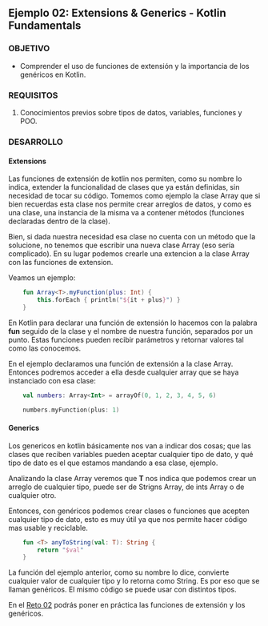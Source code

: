 ## Ejemplo 02: Extensions & Generics - Kotlin Fundamentals

### OBJETIVO

- Comprender el uso de funciones de extensión y la importancia de los genéricos en Kotlin.

### REQUISITOS

1. Conocimientos previos sobre tipos de datos, variables, funciones y POO.

### DESARROLLO

#### Extensions

Las funciones de extensión de kotlin nos permiten, como su nombre lo indica, extender la funcionalidad de clases que ya están definidas, sin necesidad de tocar su código. Tomemos como ejemplo la clase Array<T> que si bien recuerdas esta clase nos permite crear arreglos de datos, y como es una clase, una instancia de la misma va a contener métodos (funciones declaradas dentro de la clase).

Bien, si dada nuestra necesidad esa clase no cuenta con un método que la solucione, no tenemos que escribir una nueva clase Array (eso sería complicado). En su lugar podemos crearle una extencion a la clase Array con las funciones de extension.

Veamos un ejemplo:
```kotlin
	fun Array<T>.myFunction(plus: Int) {
		this.forEach { println("${it + plus}") }
	}
```
En Kotlin para declarar una función de extensión lo hacemos con la palabra **fun** seguido de la clase y el nombre de nuestra función, separados por un punto. Estas funciones pueden recibir parámetros y retornar valores tal como las conocemos.

En el ejemplo declaramos una función de extensión a la clase Array. Entonces podremos acceder a ella desde cualquier array que se haya instanciado con esa clase:
```kotlin
	val numbers: Array<Int> = arrayOf(0, 1, 2, 3, 4, 5, 6)

	numbers.myFunction(plus: 1)
```

#### Generics

Los genericos en kotlin básicamente nos van a indicar dos cosas; que las clases que reciben variables pueden aceptar cualquier tipo de dato, y qué tipo de dato es el que estamos mandando a esa clase, ejemplo.

Analizando la clase Array<T> veremos que **T** nos indica que podemos crear un arreglo de cualquier tipo, puede ser de Strigns Array<String>, de ints Array<Int> o de cualquier otro.

Entonces, con genéricos podemos crear clases o funciones que acepten cualquier tipo de dato, esto es muy útil ya que nos permite hacer código mas usable y reciclable.

```kotlin
	fun <T> anyToString(val: T): String {
		return "$val"
	}
```
La función del ejemplo anterior, como su nombre lo dice, convierte cualquier valor de cualquier tipo y lo retorna como String. Es por eso que se llaman genéricos. El mismo código se puede usar con distintos tipos.

En el [Reto 02](/../../tree/master/Sesion-06/Reto-02/) podrás poner en práctica las funciones de extensión y los genéricos.

